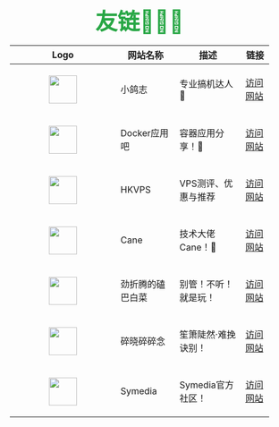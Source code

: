 <style>
  .custom-container {
    text-align: center;
    margin: 20px;
  }
  .custom-container h3 {
    font-size: 40px;
    color: #28A745;
    font-weight: bold;
    margin-bottom: 10px;
  }
  /* 增加 Logo 列的间距 */
  table td:first-child {
    padding: 20px 70px; /* 调整内边距 */
  }
</style>
<div class="custom-container">
  <h3>友链🧑‍🤝‍🧑</h3>
  <table>
    <thead>
      <tr>
        <th style="text-align: center; vertical-align: middle;">Logo</th>
        <th style="text-align: center; vertical-align: middle;">网站名称</th>
        <th style="text-align: center; vertical-align: middle;">描述</th>
        <th style="text-align: center; vertical-align: middle;">链接</th>
      </tr>
    </thead>
    <tbody>
      <tr>
        <td><img src="https://icon.xiaoge.org/images/website/XiaoGe.png" width="50" height="50"></td>
        <td>小鸽志</td>
        <td>专业搞机达人🐔</td>
        <td><a href="https://www.xiaoge.org/">访问网站</a></td>
      </tr>
      <tr>
        <td><img src="https://icon.xiaoge.org/images/website/DockerApps.png
        " width="50" height="50"></td>
        <td>Docker应用吧</td>
        <td>容器应用分享！📓</td>
        <td><a href="https://dockerapps.com/">访问网站</a></td>
      </tr>
      <tr>
        <td><img src="https://hkvps.org/upload/favicon.png" width="50" height="50"></td>
        <td>HKVPS</td>
        <td>VPS测评、优惠与推荐</td>
        <td><a href="https://hkvps.org/">访问网站</a></td>
      </tr>
      <tr>
        <td><img src="https://hicane.com/upload/2023-11-17%2014-20-47.png" width="50" height="50"></td>
        <td>Cane</td>
        <td>技术大佬Cane！🏅</td>
        <td><a href="https://hicane.com/">访问网站</a></td>
      </tr>
      <tr>
        <td><img src="https://hi.keba.host/upload/data/%E7%AE%80%E7%AC%94%E7%94%BB%E5%A4%B4%E5%83%8F%E9%9C%80%E6%B1%82%20(1).png" width="50" height="50"></td>
        <td>劲折腾的磕巴白菜</td>
        <td>别管！不听！就是玩！</td>
        <td><a href="https://hi.keba.host/">访问网站</a></td>
      </tr>
      <tr>
        <td><img src="https://im.su1xiao.com/upload/WechatIMG13.jpg" width="50" height="50"></td>
        <td>碎晓碎碎念</td>
        <td>笙箫陡然·难挽诀别！</td>
        <td><a href="https://im.su1xiao.com/">访问网站</a></td>
      </tr>
        <tr>
        <td><img src="https://icon.huanhq.com/images/docker/symedia_A.png" width="50" height="50"></td>
        <td>Symedia</td>
        <td>Symedia官方社区！</td>
        <td><a href="https://www.symedia.top/">访问网站</a></td>
      </tr>
    </tbody>
  </table>
</div>
